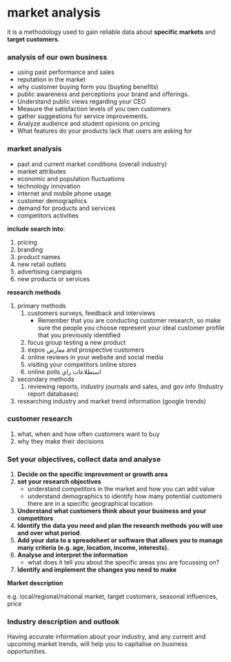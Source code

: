 # market analysis
it is a methodology used to gain reliable data about **specific markets** and **target customers**.

### analysis of our own business

- using past performance and sales
- reputation in the market
- why customer buying form you (buyting benefits)
- public awareness and perceptions your brand and offerings.
- Understand public views regarding your CEO
- Measure the satisfaction levels of you own customers
- gather suggestions for service improvements.
- Analyze audience and student opinions on pricing
- What features do your products lack that users are asking for

### market analysis

- past and current market conditions (overall industry)
- market attributes
- economic and population fluctuations
- technology innovation
- internet and mobile phone usage
- customer demographics
- demand for products and services
- competitors activities

**include search into**:

1. pricing
2. branding
3. product names
4. new retail outlets
5. advertising campaigns
6. new products or services

**research methods**
1. primary methods
    1. customers surveys, feedback and interviews 
        - Remember that you are conducting customer research, so make sure the people you choose represent your ideal customer profile that you previously identified
    2. focus group testing a new product
    3. expos معارض and prospective customers
    4. online reviews in your website and social media
    5. visiting your competitors online stores
    6. online polls استطلاعات راي 
2. secondary methods
    1. reviewing reports, industry journals and sales, and gov info (Industry report databases) 
3. researching industry and market trend information (google trends)


### customer research
1. what, when and how often customers want to buy
2. why they make their decisions

### Set your objectives, collect data and analyse

1. **Decide on the specific improvement or growth area**
2. **set your research objectives**
    - understand competitors in the market and how you can add value
    - understand demographics to identify how many potential customers there are in a specific geographical location
3. **Understand what customers think about your business and your competitors**
4. **Identify the data you need and plan the research methods you will use and over what period**.
5. **Add your data to a spreadsheet or software that allows you to manage many criteria (e.g. age, location, income, interests).**
6. **Analyse and interpret the information**
    - what does it tell you about the specific areas you are focussing on?
7. **Identify and implement the changes you need to make**


**Market description**

e.g. local/regional/national market, target customers, seasonal influences, price

### Industry description and outlook
Having accurate information about your industry, and any current and upcoming market trends, will help you to capitalise on business opportunities.
